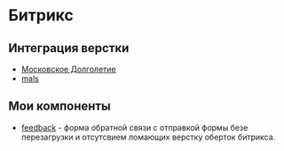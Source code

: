 # Битрикс  

## Интеграция верстки

* [Московское Долголетие]()
* [mals](mals/initial.md) 



## Мои компоненты 

* [feedback](https://github.com/valeriykorsunov/feedback_kvv) - форма обратной связи с отправкой формы безе перезагрузки и отсутсвием ломающих верстку оберток битрикса.

 


